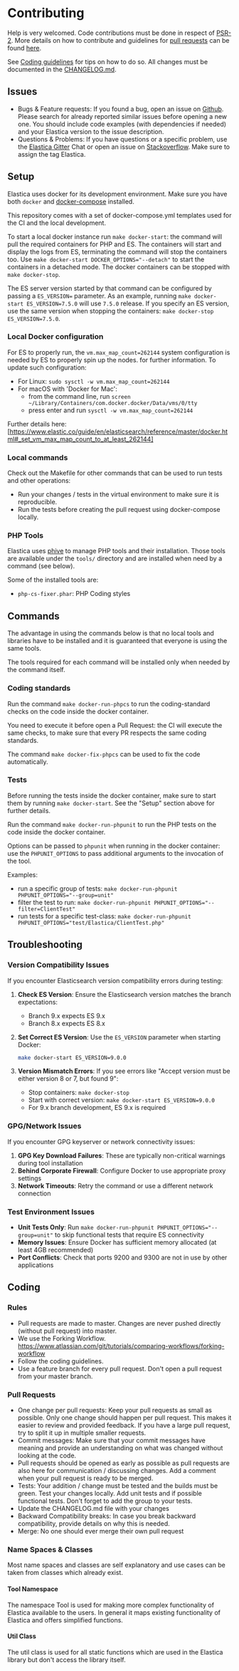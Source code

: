 # Contributing
Help is very welcomed. Code contributions must be done in respect of [PSR-2](https://github.com/php-fig/fig-standards/blob/master/accepted/PSR-2-coding-style-guide.md).
More details on how to contribute and guidelines for [pull requests](http://elastica.io/contribute/pull-request.html) can be found [here](http://elastica.io/contribute/).

See [Coding guidelines](http://elastica.io/contribute/coding-guidelines.html) for tips on how to do so.
All changes must be documented in the [CHANGELOG.md](https://github.com/ruflin/Elastica/blob/master/CHANGELOG.md).

## Issues
* Bugs & Feature requests: If you found a bug, open an issue on [Github](https://github.com/ruflin/Elastica/issues).
    Please search for already reported similar issues before opening a new one.
    You should include code examples (with dependencies if needed) and your Elastica version to the issue description.
* Questions & Problems: If you have questions or a specific problem, use the [Elastica Gitter](https://gitter.im/ruflin/Elastica)
    Chat or open an issue on [Stackoverflow](http://stackoverflow.com/questions/tagged/elastica).
    Make sure to assign the tag Elastica.

## Setup
Elastica uses docker for its development environment.
Make sure you have both `docker` and  [docker-compose](https://docs.docker.com/compose/install/) installed.

This repository comes with a set of docker-compose.yml templates used for the CI and the local development.

To start a local docker instance run `make docker-start`: the command will pull the required containers for PHP and ES.
The containers will start and display the logs from ES, terminating the command will stop the containers too.
Use `make docker-start DOCKER_OPTIONS="--detach"` to start the containers in a detached mode.
The docker containers can be stopped with `make docker-stop`.

The ES server version started by that command can be configured by passing a `ES_VERSION=` parameter.
As an example, running `make docker-start ES_VERSION=7.5.0` will use `7.5.0` release.
If you specify an ES version, use the same version when stopping the containers: `make docker-stop ES_VERSION=7.5.0`.

### Local Docker configuration
For ES to properly run, the `vm.max_map_count=262144` system configuration is needed by ES to properly spin up the nodes.
for further information.
To update such configuration:
 - For Linux: `sudo sysctl -w vm.max_map_count=262144`
 - For macOS with 'Docker for Mac':
   - from the command line, run `screen ~/Library/Containers/com.docker.docker/Data/vms/0/tty`
   - press enter and run `sysctl -w vm.max_map_count=262144`

Further details here: [https://www.elastic.co/guide/en/elasticsearch/reference/master/docker.html#_set_vm_max_map_count_to_at_least_262144]

### Local commands
Check out the Makefile for other commands that can be used to run tests and other operations:
* Run your changes / tests in the virtual environment to make sure it is reproducible.
* Run the tests before creating the pull request using docker-compose locally.

### PHP Tools
Elastica uses [phive](https://phar.io/) to manage PHP tools and their installation.
Those tools are available under the `tools/` directory and are installed when need by a command (see below).

Some of the installed tools are:
  - `php-cs-fixer.phar`: PHP Coding styles

## Commands
The advantage in using the commands below is that no local tools and libraries have to be installed and it is guaranteed
that everyone is using the same tools.

The tools required for each command will be installed only when needed by the command itself.

### Coding standards
Run the command `make docker-run-phpcs` to run the coding-standard checks on the code inside the docker container.

You need to execute it before open a Pull Request: the CI will execute the same checks, to make sure that every PR
respects the same coding standards.

The command `make docker-fix-phpcs` can be used to fix the code automatically.

### Tests
Before running the tests inside the docker container, make sure to start them by running `make docker-start`.
See the "Setup" section above for further details.

Run the command `make docker-run-phpunit` to run the PHP tests on the code inside the docker container.

Options can be passed to `phpunit` when running in the docker container: use the `PHPUNIT_OPTIONS` to pass additional
arguments to the invocation of the tool.

Examples:
 - run a specific group of tests: `make docker-run-phpunit PHPUNIT_OPTIONS="--group=unit"`
 - filter the test to run: `make docker-run-phpunit PHPUNIT_OPTIONS="--filter=ClientTest"`
 - run tests for a specific test-class: `make docker-run-phpunit PHPUNIT_OPTIONS="test/Elastica/ClientTest.php"`

## Troubleshooting

### Version Compatibility Issues
If you encounter Elasticsearch version compatibility errors during testing:

1. **Check ES Version**: Ensure the Elasticsearch version matches the branch expectations:
   - Branch 9.x expects ES 9.x
   - Branch 8.x expects ES 8.x

2. **Set Correct ES Version**: Use the `ES_VERSION` parameter when starting Docker:
   ```bash
   make docker-start ES_VERSION=9.0.0
   ```

3. **Version Mismatch Errors**: If you see errors like "Accept version must be either version 8 or 7, but found 9":
   - Stop containers: `make docker-stop`
   - Start with correct version: `make docker-start ES_VERSION=9.0.0`
   - For 9.x branch development, ES 9.x is required

### GPG/Network Issues
If you encounter GPG keyserver or network connectivity issues:

1. **GPG Key Download Failures**: These are typically non-critical warnings during tool installation
2. **Behind Corporate Firewall**: Configure Docker to use appropriate proxy settings
3. **Network Timeouts**: Retry the command or use a different network connection

### Test Environment Issues
- **Unit Tests Only**: Run `make docker-run-phpunit PHPUNIT_OPTIONS="--group=unit"` to skip functional tests that require ES connectivity
- **Memory Issues**: Ensure Docker has sufficient memory allocated (at least 4GB recommended)
- **Port Conflicts**: Check that ports 9200 and 9300 are not in use by other applications

## Coding

### Rules
* Pull requests are made to master.
    Changes are never pushed directly (without pull request) into master.
* We use the Forking Workflow.
    https://www.atlassian.com/git/tutorials/comparing-workflows/forking-workflow
* Follow the coding guidelines.
* Use a feature branch for every pull request.
    Don't open a pull request from your master branch.

### Pull Requests
* One change per pull requests: Keep your pull requests as small as possible.
    Only one change should happen per pull request.
    This makes it easier to review and provided feedback.
    If you have a large pull request, try to split it up in multiple smaller requests.
* Commit messages: Make sure that your commit messages have meaning and provide an understanding on what was changed
    without looking at the code.
* Pull requests should be opened as early as possible as pull requests are also here for communication / discussing changes.
    Add a comment when your pull request is ready to be merged.
* Tests: Your addition / change must be tested and the builds must be green.
    Test your changes locally.
    Add unit tests and if possible functional tests.
    Don't forget to add the group to your tests.
* Update the CHANGELOG.md file with your changes
* Backward Compatibility breaks: In case you break backward compatibility, provide details on why this is needed.
* Merge: No one should ever merge their own pull request

### Name Spaces & Classes
Most name spaces and classes are self explanatory and use cases can be taken from classes which already exist.

#### Tool Namespace
The namespace Tool is used for making more complex functionality of Elastica available to the users.
In general it maps existing functionality of Elastica and offers simplified functions.

#### Util Class
The util class is used for all static functions which are used in the Elastica library but don't access the library itself.
